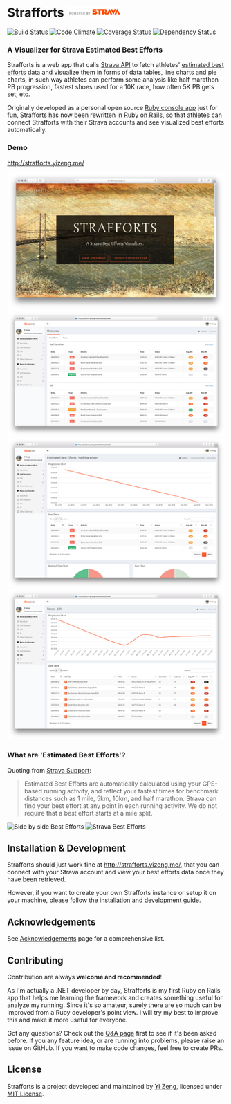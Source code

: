 # Strafforts <img alt="Powered by Strava" src="vendor/assets/strava/api_logo_pwrdBy_strava_horiz_light.png" height="24">

[![Build Status](https://travis-ci.org/yizeng/strafforts.svg?branch=master)](https://travis-ci.org/yizeng/strafforts)
[![Code Climate](https://codeclimate.com/github/yizeng/strafforts.svg?style=flat)](https://codeclimate.com/github/yizeng/strafforts)
[![Coverage Status](https://coveralls.io/repos/yizeng/strafforts/badge.svg?style=flat)](https://coveralls.io/r/yizeng/strafforts)
[![Dependency Status](https://gemnasium.com/yizeng/strafforts.svg)](https://gemnasium.com/yizeng/strafforts)

### A Visualizer for Strava Estimated Best Efforts

Strafforts is a web app that calls [Strava API][Strava API]
to fetch athletes' [estimated best efforts][Strava Support] data
and visualize them in forms of data tables, line charts and pie charts,
in such way athletes can perform some analysis like half marathon PB progression,
fastest shoes used for a 10K race, how often 5K PB gets set, etc.

Originally developed as a personal open source [Ruby console app][strava-best-efforts] just for fun,
Strafforts has now been rewritten in [Ruby on Rails][Ruby on Rails],
so that athletes can connect Strafforts with their Strava accounts and see visualized best efforts automatically.

### Demo

http://strafforts.yizeng.me/

![Strafforts Homepage Screenshot](public/screenshots/strafforts-home.jpg)
![Strafforts Overview Page Screenshot](public/screenshots/strafforts-overview.png)
![Strafforts Best Efforts View Screenshot](public/screenshots/strafforts-best-efforts-view.png)
![Strafforts Races View Screenshot](public/screenshots/strafforts-races-view.png)


### What are 'Estimated Best Efforts'?

Quoting from [Strava Support][Strava Support]:

> Estimated Best Efforts are automatically calculated using your GPS-based running activity,
  and reflect your fastest times for benchmark distances such as 1 mile, 5km, 10km, and half marathon.
  Strava can find your best effort at any point in each running activity.
  We do not require that a best effort starts at a mile split.

![Side by side Best Efforts][Side by side Best Efforts Image]
![Strava Best Efforts][Strava Best Efforts Image]


## Installation & Development

Strafforts should just work fine at http://strafforts.yizeng.me/,
that you can connect with your Strava account and view your best efforts data once they have been retrieved.

However, if you want to create your own Strafforts instance or setup it on your machine,
please follow the [installation and development guide](docs/installation-and-development-guide.md).

## Acknowledgements

See [Acknowledgements](docs/acknowledgements.md) page for a comprehensive list.

## Contributing

Contribution are always **welcome and recommended**!

As I'm actually a .NET developer by day,
Strafforts is my first Ruby on Rails app that helps me learning the framework and creates something useful for analyze my running.
Since it's so amateur, surely there are so much can be improved from a Ruby developer's point view.
I will try my best to improve this and make it more useful for everyone.

Got any questions? Check out the [Q&A page](docs/q-and-a.md) first to see if it's been asked before.
If you any feature idea, or are running into problems, please raise an issue on GitHub.
If you want to make code changes, feel free to create PRs.

## License
Strafforts is a project developed and maintained by [Yi Zeng][yizeng.me], licensed under [MIT License](LICENSE).

[Strava API]: https://strava.github.io/api/
[Strava Support]: https://support.strava.com/hc/en-us/articles/216917127-Estimated-Best-Efforts-for-Running
[Side by side Best Efforts Image]: https://support.strava.com/attachments/token/B2NpmmMYGEVEzCJn7ZjoMFtsk/?name=Side+by+Side-+Best+Effort.png
[Strava Best Efforts Image]: https://support.strava.com/attachments/token/UJw9NjMB5AZSqRm8sst8kUqUy/?name=activity+-+Best+Effort.png
[strava-best-efforts]: https://github.com/yizeng/strava-best-efforts
[Ruby on Rails]: http://rubyonrails.org/
[yizeng.me]: http://yizeng.me
